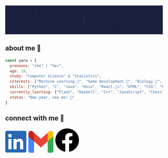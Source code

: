 ![Hiya, my name is Yara ✨ I am a 💻 computer scientist 💻 📈 statistician 📈 🦋 student for life 🦋](./wide_intro.gif)

## about me 🌸
```javascript
const yara = {
  pronouns: "she" | "her",
  age: 19,
  study: "Computer Science" & "Statistics",
  interests: ["Machine Learning 🤖", "Game Development 👾", "Biology 🧬", "Astronomy 🪐", "Make-up 💄"],
  skills: ["Python", "C", "Java", "Unix", "React.js", "HTML", "CSS", "Rackey/Scheme"],
  currently_learning: ["Flask", "Haskell", "C++", "JavaScript", "Chess"],
  status: "New year, new me! 💯"
}
```

## connect with me 🌺

<p align="start">
  <a href="https://www.linkedin.com/in/yara-radwan/">
    <img src="https://github.com/radwin01/PersonalWebsite/blob/master/src/assets/social_media/linkedin_logo.png" 
         alt="linkedin" width="70" height="70"/></a>
  <a href="mailto:y9rdwn0110@gmail.com">
    <img src="https://github.com/radwin01/PersonalWebsite/blob/master/src/assets/social_media/gmail_logo.png" 
         alt="gmail" width="80" height="70"/></a>
  <a href="https://www.facebook.com/yr.rdwn011009/">
    <img src="https://github.com/radwin01/PersonalWebsite/blob/master/src/assets/social_media/facebook_logo.png"
         alt="facebook" width="80" height="80"/></a>
 </p>

